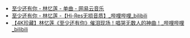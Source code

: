 - [至少还有你 - 林忆莲 - 单曲 - 网易云音乐](https://music.163.com/#/song?id=4876355)
- [至少还有你 - 林忆莲 -【Hi-Res无损音质】_哔哩哔哩_bilibili](https://www.bilibili.com/video/BV1iW4y1T7rv/)
- [【4K珍藏】林忆莲《至少还有你》催泪现场！唱哭无数人的神曲！_哔哩哔哩_bilibili](https://www.bilibili.com/video/BV1DS4y1M7n1/)
